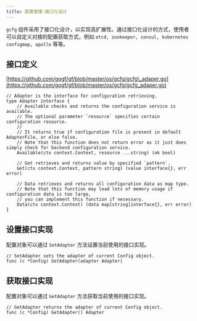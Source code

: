 ```yaml
---
title: 配置管理-接口化设计
---
```


`gcfg` 组件采用了接口化设计，以实现高扩展性。通过接口化设计的方式，使用者可以自定义对接的配置获取方式，例如 `etcd, zookeeper, consul, kubernetes configmap, apollo` 等等。

## 接口定义

[https://github.com/gogf/gf/blob/master/os/gcfg/gcfg\_adaper.go](https://github.com/gogf/gf/blob/master/os/gcfg/gcfg_adaper.go)

```
// Adapter is the interface for configuration retrieving.
type Adapter interface {
	// Available checks and returns the configuration service is available.
	// The optional parameter `resource` specifies certain configuration resource.
	//
	// It returns true if configuration file is present in default AdapterFile, or else false.
	// Note that this function does not return error as it just does simply check for backend configuration service.
	Available(ctx context.Context, resource ...string) (ok bool)

	// Get retrieves and returns value by specified `pattern`.
	Get(ctx context.Context, pattern string) (value interface{}, err error)

	// Data retrieves and returns all configuration data as map type.
	// Note that this function may lead lots of memory usage if configuration data is too large,
	// you can implement this function if necessary.
	Data(ctx context.Context) (data map[string]interface{}, err error)
}
```

## 设置接口实现

配置对象可以通过 `SetAdapter` 方法设置当前使用的接口实现。

```
// SetAdapter sets the adapter of current Config object.
func (c *Config) SetAdapter(adapter Adapter)
```

## 获取接口实现

配置对象可以通过 `GetAdapter` 方法获取当前使用的接口实现。

```
// GetAdapter returns the adapter of current Config object.
func (c *Config) GetAdapter() Adapter
```